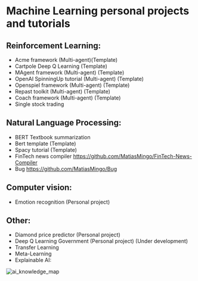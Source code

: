 # Machine Learning personal projects and tutorials

## Reinforcement Learning:
  - Acme framework (Multi-agent)(Template)
  - Cartpole Deep Q Learning (Template)
  - MAgent framework (Multi-agent) (Template)
  - OpenAI SpinningUp tutorial (Multi-agent) (Template)
  - Openspiel framework (Multi-agent) (Template)
  - Repast toolkit (Multi-agent) (Template)
  - Coach framework (Multi-agent) (Template)
  - Single stock trading

## Natural Language Processing:
  - BERT Textbook summarization
  - Bert template (Template)
  - Spacy tutorial (Template)
  - FinTech news compiler https://github.com/MatiasMingo/FinTech-News-Compiler
  - Bug https://github.com/MatiasMingo/Bug

## Computer vision:
  - Emotion recognition (Personal project)

## Other:
  - Diamond price predictor (Personal project)
  - Deep Q Learning Government (Personal project) (Under development)
  - Transfer Learning
  - Meta-Learning
  - Explainable AI:


![ai_knowledge_map](https://user-images.githubusercontent.com/20389726/144912039-5425e913-f88c-4ed2-a99f-d1ef6d342b62.jpeg)
